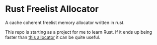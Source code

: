 # Rust Freelist Allocator

A cache coherent freelist memory allocator written in rust.

This repo is starting as a project for me to learn Rust.  If it ends up being faster than [this allocator](https://docs.rs/allocators/0.1.9/allocators/freelist/struct.FreeList.html) it can be quite useful.
